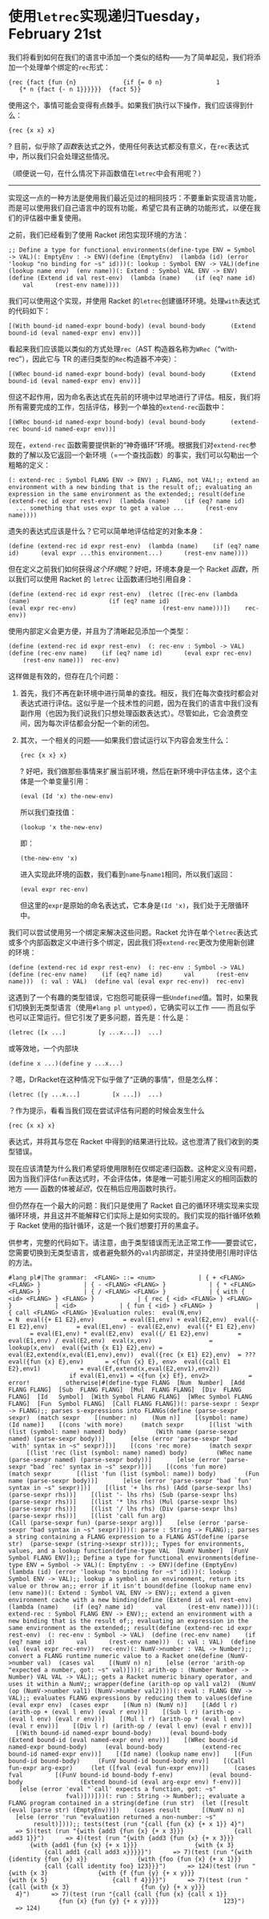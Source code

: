 # 使用`letrec`实现递归Tuesday，February 21st

我们将看到如何在我们的语言中添加一个类似的结构——为了简单起见，我们将添加一个处理单个绑定的`rec`形式：

```
{rec {fact {fun {n}             {if {= 0 n}               1               {* n {fact {- n 1}}}}}}  {fact 5}}
```

使用这个，事情可能会变得有点棘手。如果我们执行以下操作，我们应该得到什么：

```
{rec {x x} x}
```

? 目前，似乎除了*函数*表达式之外，使用任何表达式都没有意义，在`rec`表达式中，所以我们只会处理这些情况。

（顺便说一句，在什么情况下非函数值在`letrec`中会有用呢？）

* * *

实现这一点的一种方法是使用我们最近见过的相同技巧：不要重新实现语言功能，而是可以使用我们自己语言中的现有功能，希望它具有正确的功能形式，以便在我们的评估器中重复使用。

之前，我们已经看到了使用 Racket 闭包实现环境的方法：

```
;; Define a type for functional environments(define-type ENV = Symbol -> VAL)(: EmptyEnv : -> ENV)(define (EmptyEnv)  (lambda (id) (error 'lookup "no binding for ~s" id)))(: lookup : Symbol ENV -> VAL)(define (lookup name env)  (env name))(: Extend : Symbol VAL ENV -> ENV)(define (Extend id val rest-env)  (lambda (name)    (if (eq? name id)      val      (rest-env name))))
```

我们可以使用这个实现，并使用 Racket 的`letrec`创建循环环境。处理`with`表达式的代码如下：

```
[(With bound-id named-expr bound-body) (eval bound-body       (Extend bound-id (eval named-expr env) env))]
```

看起来我们应该能以类似的方式处理`rec`（AST 构造器名称为`WRec`（“with-rec”），因此它与 TR 的递归类型的`Rec`构造器不冲突）：

```
[(WRec bound-id named-expr bound-body) (eval bound-body       (Extend bound-id (eval named-expr env) env))]
```

但这不起作用，因为命名表达式在先前的环境中过早地进行了评估。相反，我们将所有需要完成的工作，包括评估，移到一个单独的`extend-rec`函数中：

```
[(WRec bound-id named-expr bound-body) (eval bound-body       (extend-rec bound-id named-expr env))]
```

现在，`extend-rec` 函数需要提供新的“神奇循环”环境。根据我们对`extend-rec`参数的了解以及它返回一个新环境（=一个查找函数）的事实，我们可以勾勒出一个粗略的定义：

```
(: extend-rec : Symbol FLANG ENV -> ENV) ; FLANG, not VAL!;; extend an environment with a new binding that is the result of;; evaluating an expression in the same environment as the extended;; result(define (extend-rec id expr rest-env)  (lambda (name)    (if (eq? name id)      ... something that uses expr to get a value ...      (rest-env name))))
```

遗失的表达式应该是什么？它可以简单地评估给定的对象本身：

```
(define (extend-rec id expr rest-env)  (lambda (name)    (if (eq? name id)      (eval expr ...this environment...)      (rest-env name))))
```

但在定义之前我们如何获得*这个环境*呢？好吧，环境本身是一个 Racket *函数*，所以我们可以使用 Racket 的 `letrec` 让函数递归地引用自身：

```
(define (extend-rec id expr rest-env)  (letrec ([rec-env (lambda (name)                      (if (eq? name id)                        (eval expr rec-env)                        (rest-env name)))])    rec-env))
```

使用内部定义会更方便，并且为了清晰起见添加一个类型：

```
(define (extend-rec id expr rest-env)  (: rec-env : Symbol -> VAL)  (define (rec-env name)    (if (eq? name id)      (eval expr rec-env)      (rest-env name)))  rec-env)
```

这样做是有效的，但存在几个问题：

1.  首先，我们不再在新环境中进行简单的查找。相反，我们在每次查找时都会对表达式进行评估。这似乎是一个技术性的问题，因为在我们的语言中我们没有副作用（也因为我们说我们只想处理函数表达式）。尽管如此，它会浪费空间，因为每次评估都会分配一个新的闭包。

1.  其次，一个相关的问题——如果我们尝试运行以下内容会发生什么：

    ```
    {rec {x x} x}
    ```

    ? 好吧，我们做那些事情来扩展当前环境，然后在新环境中评估主体，这个主体是一个单变量引用：

    ```
    (eval (Id 'x) the-new-env)
    ```

    所以我们查找值：

    ```
    (lookup 'x the-new-env)
    ```

    即：

    ```
    (the-new-env 'x)
    ```

    进入实现此环境的函数，我们看到`name`与`name1`相同，所以我们返回：

    ```
    (eval expr rec-env)
    ```

    但这里的`expr`是原始的命名表达式，它本身是`(Id 'x)`，我们处于无限循环中。

我们可以尝试使用另一个绑定来解决这些问题。Racket 允许在单个`letrec`表达式或多个内部函数定义中进行多个绑定，因此我们将`extend-rec`更改为使用新创建的环境：

```
(define (extend-rec id expr rest-env)  (: rec-env : Symbol -> VAL)  (define (rec-env name)    (if (eq? name id)      val      (rest-env name)))  (: val : VAL)  (define val (eval expr rec-env))  rec-env)
```

这遇到了一个有趣的类型错误，它抱怨可能获得一些`Undefined`值。暂时，如果我们切换到无类型语言（使用`#lang pl untyped`），它确实可以工作 —— 而且似乎也可以正常运行。但它引发了更多问题，首先是：什么是：

```
(letrec ([x ...]         [y ...x...])  ...)
```

或等效地，一个内部块

```
(define x ...)(define y ...x...)
```

？嗯，DrRacket在这种情况下似乎做了“正确的事情”，但是怎么样：

```
(letrec ([y ...x...]         [x ...])  ...)
```

？作为提示，看看当我们现在尝试评估有问题的时候会发生什么

```
{rec {x x} x}
```

表达式，并将其与您在 Racket 中得到的结果进行比较。这也澄清了我们收到的类型错误。

现在应该清楚为什么我们希望将使用限制在仅绑定递归函数。这种定义没有问题，因为当我们评估`fun`表达式时，不会评估体，体是唯一可能引用定义的相同函数的地方 —— 函数的体被*延迟*，仅在稍后应用函数时执行。

但仍然存在一个最大的问题：我们只是使用了 Racket 自己的循环环境实现来实现循环环境，并且这并不能解释它们实际上是如何实现的。我们实现的指针循环依赖于 Racket 使用的指针循环，这是一个我们想要打开的黑盒子。

供参考，完整的代码如下。请注意，由于类型错误而无法正常工作——要尝试它，您需要切换到无类型语言，或者避免额外的`val`内部绑定，并坚持使用引用时评估的方法。

```
#lang pl#|The grammar:  <FLANG> ::= <num>            | { + <FLANG> <FLANG> }            | { - <FLANG> <FLANG> }            | { * <FLANG> <FLANG> }            | { / <FLANG> <FLANG> }            | { with { <id> <FLANG> } <FLANG> }            | { rec { <id> <FLANG> } <FLANG> }            | <id>            | { fun { <id> } <FLANG> }            | { call <FLANG> <FLANG> }Evaluation rules:  eval(N,env)                = N  eval({+ E1 E2},env)        = eval(E1,env) + eval(E2,env)  eval({- E1 E2},env)        = eval(E1,env) - eval(E2,env)  eval({* E1 E2},env)        = eval(E1,env) * eval(E2,env)  eval({/ E1 E2},env)        = eval(E1,env) / eval(E2,env)  eval(x,env)                = lookup(x,env)  eval({with {x E1} E2},env) = eval(E2,extend(x,eval(E1,env),env))  eval({rec {x E1} E2},env)  = ???  eval({fun {x} E},env)      = <{fun {x} E}, env>  eval({call E1 E2},env1)           = eval(Ef,extend(x,eval(E2,env1),env2))                             if eval(E1,env1) = <{fun {x} Ef}, env2>           = error!          otherwise|#(define-type FLANG  [Num  Number]  [Add  FLANG FLANG]  [Sub  FLANG FLANG]  [Mul  FLANG FLANG]  [Div  FLANG FLANG]  [Id   Symbol]  [With Symbol FLANG FLANG]  [WRec Symbol FLANG FLANG]  [Fun  Symbol FLANG]  [Call FLANG FLANG])(: parse-sexpr : Sexpr -> FLANG);; parses s-expressions into FLANGs(define (parse-sexpr sexpr)  (match sexpr    [(number: n)    (Num n)]    [(symbol: name) (Id name)]    [(cons 'with more)     (match sexpr       [(list 'with (list (symbol: name) named) body)        (With name (parse-sexpr named) (parse-sexpr body))]       [else (error 'parse-sexpr "bad `with' syntax in ~s" sexpr)])]    [(cons 'rec more)     (match sexpr       [(list 'rec (list (symbol: name) named) body)        (WRec name (parse-sexpr named) (parse-sexpr body))]       [else (error 'parse-sexpr "bad `rec' syntax in ~s" sexpr)])]    [(cons 'fun more)     (match sexpr       [(list 'fun (list (symbol: name)) body)        (Fun name (parse-sexpr body))]       [else (error 'parse-sexpr "bad `fun' syntax in ~s" sexpr)])]    [(list '+ lhs rhs) (Add (parse-sexpr lhs) (parse-sexpr rhs))]    [(list '- lhs rhs) (Sub (parse-sexpr lhs) (parse-sexpr rhs))]    [(list '* lhs rhs) (Mul (parse-sexpr lhs) (parse-sexpr rhs))]    [(list '/ lhs rhs) (Div (parse-sexpr lhs) (parse-sexpr rhs))]    [(list 'call fun arg)                       (Call (parse-sexpr fun) (parse-sexpr arg))]    [else (error 'parse-sexpr "bad syntax in ~s" sexpr)]))(: parse : String -> FLANG);; parses a string containing a FLANG expression to a FLANG AST(define (parse str)  (parse-sexpr (string->sexpr str)));; Types for environments, values, and a lookup function(define-type VAL  [NumV Number]  [FunV Symbol FLANG ENV]);; Define a type for functional environments(define-type ENV = Symbol -> VAL)(: EmptyEnv : -> ENV)(define (EmptyEnv)  (lambda (id) (error 'lookup "no binding for ~s" id)))(: lookup : Symbol ENV -> VAL);; lookup a symbol in an environment, return its value or throw an;; error if it isn't bound(define (lookup name env)  (env name))(: Extend : Symbol VAL ENV -> ENV);; extend a given environment cache with a new binding(define (Extend id val rest-env)  (lambda (name)    (if (eq? name id)      val      (rest-env name))))(: extend-rec : Symbol FLANG ENV -> ENV);; extend an environment with a new binding that is the result of;; evaluating an expression in the same environment as the extended;; result(define (extend-rec id expr rest-env)  (: rec-env : Symbol -> VAL)  (define (rec-env name)    (if (eq? name id)      val      (rest-env name)))  (: val : VAL)  (define val (eval expr rec-env))  rec-env)(: NumV->number : VAL -> Number);; convert a FLANG runtime numeric value to a Racket one(define (NumV->number val)  (cases val    [(NumV n) n]    [else (error 'arith-op "expected a number, got: ~s" val)]))(: arith-op : (Number Number -> Number) VAL VAL -> VAL);; gets a Racket numeric binary operator, and uses it within a NumV;; wrapper(define (arith-op op val1 val2)  (NumV (op (NumV->number val1) (NumV->number val2))))(: eval : FLANG ENV -> VAL);; evaluates FLANG expressions by reducing them to values(define (eval expr env)  (cases expr    [(Num n) (NumV n)]    [(Add l r) (arith-op + (eval l env) (eval r env))]    [(Sub l r) (arith-op - (eval l env) (eval r env))]    [(Mul l r) (arith-op * (eval l env) (eval r env))]    [(Div l r) (arith-op / (eval l env) (eval r env))]    [(With bound-id named-expr bound-body)     (eval bound-body           (Extend bound-id (eval named-expr env) env))]    [(WRec bound-id named-expr bound-body)     (eval bound-body           (extend-rec bound-id named-expr env))]    [(Id name) (lookup name env)]    [(Fun bound-id bound-body)     (FunV bound-id bound-body env)]    [(Call fun-expr arg-expr)     (let ([fval (eval fun-expr env)])       (cases fval         [(FunV bound-id bound-body f-env)          (eval bound-body                (Extend bound-id (eval arg-expr env) f-env))]         [else (error 'eval "`call' expects a function, got: ~s"                            fval)]))]))(: run : String -> Number);; evaluate a FLANG program contained in a string(define (run str)  (let ([result (eval (parse str) (EmptyEnv))])    (cases result      [(NumV n) n]      [else (error 'run "evaluation returned a non-number: ~s"                   result)])));; tests(test (run "{call {fun {x} {+ x 1}} 4}")      => 5)(test (run "{with {add3 {fun {x} {+ x 3}}}              {call add3 1}}")      => 4)(test (run "{with {add3 {fun {x} {+ x 3}}}              {with {add1 {fun {x} {+ x 1}}}                {with {x 3}                  {call add1 {call add3 x}}}}}")      => 7)(test (run "{with {identity {fun {x} x}}              {with {foo {fun {x} {+ x 1}}}                {call {call identity foo} 123}}}")      => 124)(test (run "{with {x 3}              {with {f {fun {y} {+ x y}}}                {with {x 5}                  {call f 4}}}}")      => 7)(test (run "{call {with {x 3}                    {fun {y} {+ x y}}}                  4}")      => 7)(test (run "{call {call {fun {x} {call x 1}}                        {fun {x} {fun {y} {+ x y}}}}                  123}")      => 124)
```
